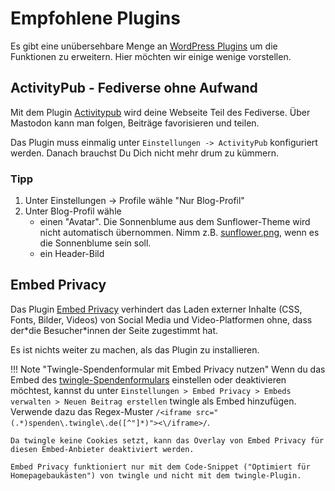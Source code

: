 # Empfohlene Plugins

Es gibt eine unübersehbare Menge an [WordPress Plugins](https://de.wordpress.org/plugins/) um die Funktionen zu erweitern. Hier möchten wir einige wenige vorstellen.

## ActivityPub - Fediverse ohne Aufwand

Mit dem Plugin [Activitypub](https://de.wordpress.org/plugins/activitypub/) wird deine Webseite Teil des Fediverse. Über Mastodon kann man folgen, Beiträge favorisieren und teilen.

Das Plugin muss einmalig unter `Einstellungen -> ActivityPub` konfiguriert werden. Danach brauchst Du Dich nicht mehr drum zu kümmern.

### Tipp

1. Unter Einstellungen -> Profile wähle "Nur Blog-Profil"
2. Unter Blog-Profil wähle
  	* einen "Avatar". Die Sonnenblume aus dem Sunflower-Theme wird nicht automatisch übernommen. Nimm z.B. [sunflower.png](https://sunflower-theme.de/wp-content/themes/sunflower/assets/img/sunflower.png), wenn es die Sonnenblume sein soll.
	* ein Header-Bild

## Embed Privacy

Das Plugin [Embed Privacy](https://de.wordpress.org/plugins/embed-privacy/) verhindert das Laden externer Inhalte (CSS, Fonts, Bilder, Videos) von Social Media und Video-Platformen ohne, dass der\*die Besucher\*innen der Seite zugestimmt hat.

Es ist nichts weiter zu machen, als das Plugin zu installieren.

!!! Note "Twingle-Spendenformular mit Embed Privacy nutzen"
	Wenn du das Embed des [twingle-Spendenformulars](donationform.md) einstellen oder deaktivieren möchtest, kannst du unter `Einstellungen > Embed Privacy > Embeds verwalten > Neuen Beitrag erstellen` twingle als Embed hinzufügen. Verwende dazu das Regex-Muster `/<iframe src="(.*)spenden\.twingle\.de([^"]*)"><\/iframe>/`.

	Da twingle keine Cookies setzt, kann das Overlay von Embed Privacy für diesen Embed-Anbieter deaktiviert werden.

  	Embed Privacy funktioniert nur mit dem Code-Snippet ("Optimiert für Homepagebaukästen") von twingle und nicht mit dem twingle-Plugin.
